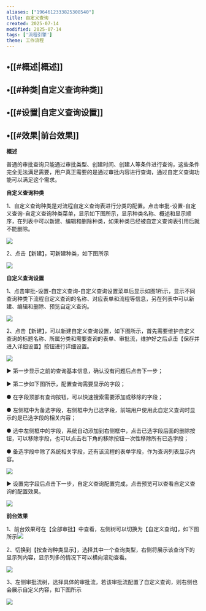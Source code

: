 ```yaml
---
aliases: ["1964612333825308540"]
title: 自定义查询
created: 2025-07-14
modified: 2025-07-14
tags: ['流程引擎']
theme: 工作流程
---
```


## •[[#概述|概述]]

## •[[#种类|自定义查询种类]]

## •[[#设置|自定义查询设置]]

## •[[#效果|前台效果]]

**概述**

普通的审批查询只能通过审批类型、创建时间、创建人等条件进行查询，这些条件完全无法满足需要，用户真正需要的是通过审批内容进行查询，通过自定义查询功能可以满足这个需求。

**自定义查询种类**

1、自定义查询种类是对流程自定义查询表进行分类的配置。点击审批-设置-自定义查询-自定义查询种类菜单，显示如下图所示，显示种类名称、概述和显示顺序，在列表中可以新建、编辑和删除种类，如果种类已经被自定义查询表引用后就不能删除。

![](https://myhelpdoc.oss-cn-heyuan.aliyuncs.com/mdimages/a5ed45ac600c0b235e3a56aedfbd4818.jpg)

2、点击【新建】，可新建种类，如下图所示

![](https://myhelpdoc.oss-cn-heyuan.aliyuncs.com/mdimages/14d5e17f486798a8b9add589715fff80.jpg)

**自定义查询设置**

1、点击审批-设置-自定义查询-自定义查询设置菜单后显示如图1所示，显示不同查询种类下流程自定义查询的名称、对应表单和流程等信息，另在列表中可以新建、编辑和删除、预览自定义查询。

![](https://myhelpdoc.oss-cn-heyuan.aliyuncs.com/mdimages/fa7d554b240deffd1f0be6a8c3303339.jpg)

2、点击【新建】，可以新建自定义查询设置，如下图所示，首先需要维护自定义查询的标题名称、所属分类和需要查询的表单、审批流，维护好之后点击【保存并进入详细设置】按钮进行详细设置。

![](https://myhelpdoc.oss-cn-heyuan.aliyuncs.com/mdimages/ad07b59f9cd3c81efd86fc381b16e766.jpg)

▶ 第一步显示之前的查询基本信息，确认没有问题后点击下一步；

▶ 第二步如下图所示，配置查询需要显示的字段；

● 在字段顶部有查询按钮，可以快速搜索需要添加或移除的字段；

● 左侧框中为备选字段，右侧框中为已选字段，前端用户使用此自定义查询时显示的是已选字段的相关内容；

● 选中左侧框中的字段，系统自动添加到右侧框中，点击已选字段后面的删除按钮，可以移除字段，也可以点击右下角的移除按钮一次性移除所有已选字段；

● 备选字段中除了系统相关字段，还有该流程的表单字段，作为查询列表显示内容。

![](https://myhelpdoc.oss-cn-heyuan.aliyuncs.com/mdimages/3f0d80a7a2a6362879ab92d555666274.jpg)

▶ 设置完字段后点击下一步，自定义查询配置完成，点击预览可以查看自定义查询的配置效果。

![](https://myhelpdoc.oss-cn-heyuan.aliyuncs.com/mdimages/db0288670b75f3963a380cb0edbbc410.jpg)

**前台效果**

1、前台效果可在【全部审批】中查看，左侧树可以切换为【自定义查询】，如下图所示![](https://myhelpdoc.oss-cn-heyuan.aliyuncs.com/mdimages/ab9f86cf1a8cf3ab97eb6c96e4b229e6.jpg)

2、切换到【按查询种类显示】，选择其中一个查询类型，右侧将展示该查询下的显示列内容，显示列多的情况下可以横向滚动查看。

![](https://myhelpdoc.oss-cn-heyuan.aliyuncs.com/mdimages/f05fac37171630b615598607d59a13b1.jpg)

3、左侧审批流树，选择具体的审批流，若该审批流配置了自定义查询，则右侧也会展示自定义内容，如下图所示

![](https://myhelpdoc.oss-cn-heyuan.aliyuncs.com/mdimages/db6c586bb0f85d38506ea68aa5a215d3.jpg)

